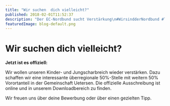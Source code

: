 ```yaml
---
title: "Wir suchen  dich vielleicht?"
published: 2018-02-01T11:52:37
description: "Der EC-Nordbund sucht Verstärkung\n#WirsindderNordbund #TRAUMJOB #MeldDichMal #MeinEC #VG #UETERSEN"
featuredImage: blog-default.png
---
```


# Wir suchen  dich vielleicht?

**Jetzt ist es offiziell:**

Wir wollen unseren Kinder- und Jungscharbreich wieder verstärken. Dazu schaffen wir eine interessante überregionale 50%-Stelle mit weitern 50% Vorortanteil in der Gemeinschaft Uetersen. Die offizielle Ausschreibung ist online und in unserem Downloadbereich zu finden.

Wir freuen uns über deine Bewerbung oder über einen gezielten Tipp.

<img loading="lazy" src="old/Bild-1.jpg" alt> <img loading="lazy" src="old/gardener-1015520.jpg" alt>